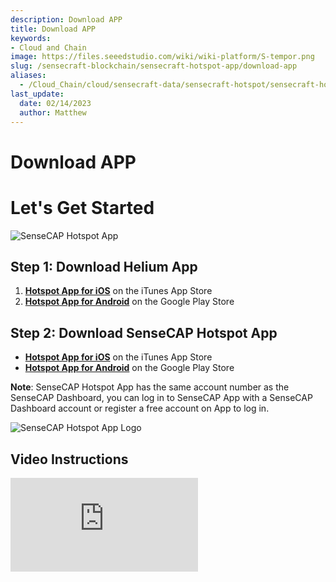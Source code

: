```yaml
---
description: Download APP
title: Download APP
keywords:
- Cloud and Chain
image: https://files.seeedstudio.com/wiki/wiki-platform/S-tempor.png
slug: /sensecraft-blockchain/sensecraft-hotspot-app/download-app
aliases:
  - /Cloud_Chain/cloud/sensecraft-data/sensecraft-hotspot/sensecraft-hotspot-app/download-app
last_update:
  date: 02/14/2023
  author: Matthew
---
```


# Download APP

**Let's Get Started**
=====================

![SenseCAP Hotspot App](https://www.sensecapmx.com/wp-content/uploads/2022/07/sensecap-hotspot-app-1.png)

**Step 1: Download Helium App**
-------------------------------

1. [**Hotspot App for iOS**](https://apps.apple.com/us/app/sensecap-hotspot/id1600051150) on the iTunes App Store
2. [**Hotspot App for Android**](https://play.google.com/store/apps/details?id=com.sensecapmx.hotspot) on the Google Play Store

**Step 2: Download SenseCAP Hotspot App**
-----------------------------------------

- ​[**Hotspot App for iOS**](https://apps.apple.com/us/app/sensecap-hotspot/id1600051150) on the iTunes App Store
- ​[**Hotspot App for Android**](https://play.google.com/store/apps/details?id=com.sensecapmx.hotspot) on the Google Play Store

**Note**: SenseCAP Hotspot App has the same account number as the SenseCAP Dashboard, you can log in to SenseCAP App with a SenseCAP Dashboard account or register a free account on App to log in.

![SenseCAP Hotspot App Logo](https://www.sensecapmx.com/wp-content/uploads/2022/07/SenseCAP.png)

**Video Instructions**
----------------------

<iframe width={560} height={315} src="https://www.youtube.com/embed/VErL5YYujns" title="YouTube video player" frameBorder={0} allow="accelerometer; autoplay; clipboard-write; encrypted-media; gyroscope; picture-in-picture; web-share" allowFullScreen />

<iframe width={560} height={315} src="https://www.youtube.com/embed/raSvjQ7vip4" title="YouTube video player" frameBorder={0} allow="accelerometer; autoplay; clipboard-write; encrypted-media; gyroscope; picture-in-picture; web-share" allowFullScreen />
